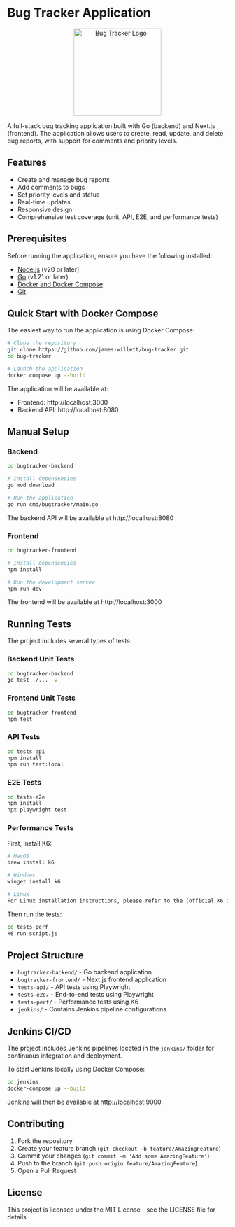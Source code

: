 # Bug Tracker Application

<p align="center">
  <img src="bugTracker_Logo.png" alt="Bug Tracker Logo" width="200" height="200"/>
</p>

A full-stack bug tracking application built with Go (backend) and Next.js (frontend). The application allows users to create, read, update, and delete bug reports, with support for comments and priority levels.

## Features

- Create and manage bug reports
- Add comments to bugs
- Set priority levels and status
- Real-time updates
- Responsive design
- Comprehensive test coverage (unit, API, E2E, and performance tests)

## Prerequisites

Before running the application, ensure you have the following installed:

- [Node.js](https://nodejs.org/) (v20 or later)
- [Go](https://go.dev/) (v1.21 or later)
- [Docker and Docker Compose](https://docs.docker.com/)
- [Git](https://git-scm.com/)

## Quick Start with Docker Compose

The easiest way to run the application is using Docker Compose:

```bash
# Clone the repository
git clone https://github.com/james-willett/bug-tracker.git
cd bug-tracker

# Launch the application
docker compose up --build
```

The application will be available at:
- Frontend: http://localhost:3000
- Backend API: http://localhost:8080

## Manual Setup

### Backend

```bash
cd bugtracker-backend

# Install dependencies
go mod download

# Run the application
go run cmd/bugtracker/main.go
```

The backend API will be available at http://localhost:8080

### Frontend

```bash
cd bugtracker-frontend

# Install dependencies
npm install

# Run the development server
npm run dev
```

The frontend will be available at http://localhost:3000

## Running Tests

The project includes several types of tests:

### Backend Unit Tests
```bash
cd bugtracker-backend
go test ./... -v
```

### Frontend Unit Tests
```bash
cd bugtracker-frontend
npm test
```

### API Tests
```bash
cd tests-api
npm install
npm run test:local
```

### E2E Tests
```bash
cd tests-e2e
npm install
npx playwright test
```

### Performance Tests
First, install K6:
```bash
# MacOS
brew install k6

# Windows
winget install k6

# Linux
For Linux installation instructions, please refer to the [official K6 installation guide](https://k6.io/docs/getting-started/installation#linux)
```

Then run the tests:
```bash
cd tests-perf
k6 run script.js
```

## Project Structure

- `bugtracker-backend/` - Go backend application
- `bugtracker-frontend/` - Next.js frontend application
- `tests-api/` - API tests using Playwright
- `tests-e2e/` - End-to-end tests using Playwright
- `tests-perf/` - Performance tests using K6
- `jenkins/` - Contains Jenkins pipeline configurations

## Jenkins CI/CD

The project includes Jenkins pipelines located in the `jenkins/` folder for continuous integration and deployment.

To start Jenkins locally using Docker Compose:

```bash
cd jenkins
docker-compose up --build
```

Jenkins will then be available at [http://localhost:9000](http://localhost:9000).

## Contributing

1. Fork the repository
2. Create your feature branch (`git checkout -b feature/AmazingFeature`)
3. Commit your changes (`git commit -m 'Add some AmazingFeature'`)
4. Push to the branch (`git push origin feature/AmazingFeature`)
5. Open a Pull Request

## License

This project is licensed under the MIT License - see the LICENSE file for details 
